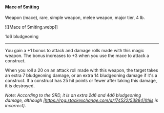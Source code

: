#### Mace of Smiting

Weapon (mace), rare, simple weapon, melee weapon, major tier, 4 lb.

![[Mace of Smiting.webp]]

1d6 bludgeoning

---

You gain a +1 bonus to attack and damage rolls made with this magic weapon. The bonus increases to +3 when you use the mace to attack a construct.

When you roll a 20 on an attack roll made with this weapon, the target takes an extra 7 bludgeoning damage, or an extra 14 bludgeoning damage if it's a construct. If a construct has 25 hit points or fewer after taking this damage, it is destroyed.

*Note: According to the SRD, it is an extra 2d6 and 4d6 bludgeoning damage, although [https://rpg.stackexchange.com/a/174522/53884](this is incorrect)*.



